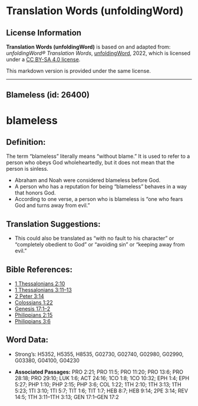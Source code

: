 # Translation Words (unfoldingWord)

## License Information

**Translation Words (unfoldingWord)** is based on and adapted from: _unfoldingWord® Translation Words_, [unfoldingWord](https://unfoldingword.org/utw), 2022, which is licensed under a [CC BY-SA 4.0 license](https://creativecommons.org/licenses/by-sa/4.0/legalcode.en).

This markdown version is provided under the same license.



--------------------------------

## Blameless (id: 26400)

blameless
=========

Definition:
-----------

The term “blameless” literally means “without blame.” It is used to refer to a person who obeys God wholeheartedly, but it does not mean that the person is sinless.

* Abraham and Noah were considered blameless before God.
* A person who has a reputation for being “blameless” behaves in a way that honors God.
* According to one verse, a person who is blameless is “one who fears God and turns away from evil.”

Translation Suggestions:
------------------------

* This could also be translated as “with no fault to his character” or “completely obedient to God” or “avoiding sin” or “keeping away from evil.”

Bible References:
-----------------

* [1 Thessalonians 2:10](https://ref.ly/1Thess2:10)
* [1 Thessalonians 3:11–13](https://ref.ly/1Thess3:11-1Thess3:13)
* [2 Peter 3:14](https://ref.ly/2Pet3:14)
* [Colossians 1:22](https://ref.ly/Col1:22)
* [Genesis 17:1–2](https://ref.ly/Gen17:1-Gen17:2)
* [Philippians 2:15](https://ref.ly/Phil2:15)
* [Philippians 3:6](https://ref.ly/Phil3:6)

Word Data:
----------

* Strong’s: H5352, H5355, H8535, G02730, G02740, G02980, G02990, G03380, G04100, G04230

* **Associated Passages:** PRO 2:21; PRO 11:5; PRO 11:20; PRO 13:6; PRO 28:18; PRO 29:10; LUK 1:6; ACT 24:16; 1CO 1:8; 1CO 10:32; EPH 1:4; EPH 5:27; PHP 1:10; PHP 2:15; PHP 3:6; COL 1:22; 1TH 2:10; 1TH 3:13; 1TH 5:23; 1TI 3:10; 1TI 5:7; TIT 1:6; TIT 1:7; HEB 8:7; HEB 9:14; 2PE 3:14; REV 14:5; 1TH 3:11–1TH 3:13; GEN 17:1–GEN 17:2

